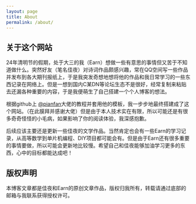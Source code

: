 ```yaml
---
layout: page
title: About
permalink: /about/
---
```


## 关于这个网站

24年清明节的假期，处于大三的我（Earn）想做一些有意思的事情但又苦于不知道做什么。突然好友（笔名佳夜）对诗词作品颇感兴趣，常在QQ空间写一些作品并发布到各大期刊报纸上，于是我突发奇想地想将他的作品和我日常学习的一些东西记录在网络上。但是一想到国内C某DN等论坛生态不是很好，经常复制来粘贴去还漏各种重要的内容，于是我便萌生了自己搭建一个个人博客的想法。  

根据github上 [@pianfan](https://github.com/pianfan)大佬的教程并套用他的模板，我一步步地最终搭建成了这个网站。（在此膜拜并感谢大佬）但是由于本人技术实在有限，所以可能还是有很多奇奇怪怪的小毛病，如果影响了你的阅读体验，我深感抱歉。

后续应该主要还是更新一些佳夜的文学作品。当然肯定也会有一些Earn的学习记录，从高等数学到单片机编程、DIY项目都可能会有。但是由于Earn还有很多重要的事情要做，所以可能会更新地比较慢。希望自己和佳夜能够加油学习更多的东西，心中的目标都能达成吧！


## 版权声明

本博客文章都是佳夜和Earn的原创文章作品，版权归我所有，转载请通过底部的邮箱与我联系获得授权许可。
